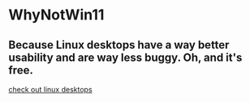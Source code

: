 # WhyNotWin11



## Because Linux desktops have a way better usability and are way less buggy. Oh, and it's free.



[check out linux desktops](https://www.google.com/search?q=best+linux+desktops)
